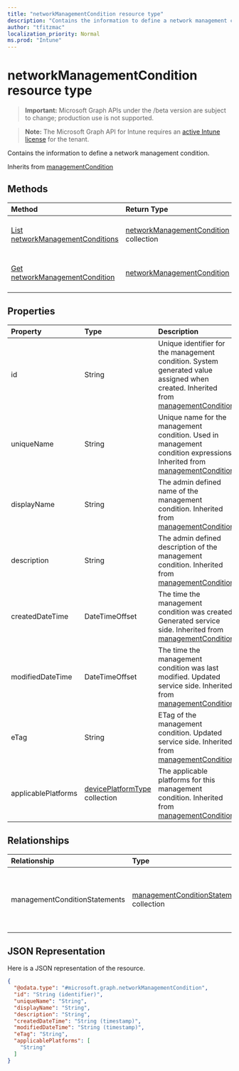 ```yaml
---
title: "networkManagementCondition resource type"
description: "Contains the information to define a network management condition."
author: "tfitzmac"
localization_priority: Normal
ms.prod: "Intune"
---
```


# networkManagementCondition resource type

> **Important:** Microsoft Graph APIs under the /beta version are subject to change; production use is not supported.

> **Note:** The Microsoft Graph API for Intune requires an [active Intune license](https://go.microsoft.com/fwlink/?linkid=839381) for the tenant.

Contains the information to define a network management condition.


Inherits from [managementCondition](../resources/intune-fencing-managementcondition.md)

## Methods
|Method|Return Type|Description|
|:---|:---|:---|
|[List networkManagementConditions](../api/intune-fencing-networkmanagementcondition-list.md)|[networkManagementCondition](../resources/intune-fencing-networkmanagementcondition.md) collection|List properties and relationships of the [networkManagementCondition](../resources/intune-fencing-networkmanagementcondition.md) objects.|
|[Get networkManagementCondition](../api/intune-fencing-networkmanagementcondition-get.md)|[networkManagementCondition](../resources/intune-fencing-networkmanagementcondition.md)|Read properties and relationships of the [networkManagementCondition](../resources/intune-fencing-networkmanagementcondition.md) object.|

## Properties
|Property|Type|Description|
|:---|:---|:---|
|id|String|Unique identifier for the management condition. System generated value assigned when created. Inherited from [managementCondition](../resources/intune-fencing-managementcondition.md)|
|uniqueName|String|Unique name for the management condition. Used in management condition expressions. Inherited from [managementCondition](../resources/intune-fencing-managementcondition.md)|
|displayName|String|The admin defined name of the management condition. Inherited from [managementCondition](../resources/intune-fencing-managementcondition.md)|
|description|String|The admin defined description of the management condition. Inherited from [managementCondition](../resources/intune-fencing-managementcondition.md)|
|createdDateTime|DateTimeOffset|The time the management condition was created. Generated service side. Inherited from [managementCondition](../resources/intune-fencing-managementcondition.md)|
|modifiedDateTime|DateTimeOffset|The time the management condition was last modified. Updated service side. Inherited from [managementCondition](../resources/intune-fencing-managementcondition.md)|
|eTag|String|ETag of the management condition. Updated service side. Inherited from [managementCondition](../resources/intune-fencing-managementcondition.md)|
|applicablePlatforms|[devicePlatformType](../resources/intune-shared-deviceplatformtype.md) collection|The applicable platforms for this management condition. Inherited from [managementCondition](../resources/intune-fencing-managementcondition.md)|

## Relationships
|Relationship|Type|Description|
|:---|:---|:---|
|managementConditionStatements|[managementConditionStatement](../resources/intune-fencing-managementconditionstatement.md) collection|The management condition statements associated to the management condition. Inherited from [managementCondition](../resources/intune-fencing-managementcondition.md)|

## JSON Representation
Here is a JSON representation of the resource.
<!-- {
  "blockType": "resource",
  "keyProperty": "id",
  "@odata.type": "microsoft.graph.networkManagementCondition"
}
-->
``` json
{
  "@odata.type": "#microsoft.graph.networkManagementCondition",
  "id": "String (identifier)",
  "uniqueName": "String",
  "displayName": "String",
  "description": "String",
  "createdDateTime": "String (timestamp)",
  "modifiedDateTime": "String (timestamp)",
  "eTag": "String",
  "applicablePlatforms": [
    "String"
  ]
}
```






